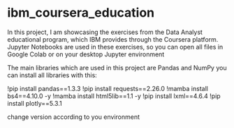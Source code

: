 # ibm_coursera_education
In this project, I am showcasing the exercises from the Data Analyst educational program, which IBM provides through the Coursera platform. 
Jupyter Notebooks are used in these exercises, so you can open all files in Google Colab or on your desktop Jupyter environment

The main libraries which are used in this project are Pandas and NumPy
you can  install all libraries with this:

!pip install pandas==1.3.3
!pip install requests==2.26.0
!mamba install bs4==4.10.0 -y
!mamba install html5lib==1.1 -y
!pip install lxml==4.6.4
!pip install plotly==5.3.1

change version according to you environment
